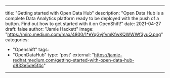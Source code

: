 
--- 

title: "Getting started with Open Data Hub"
description: "Open Data Hub is a complete Data Analytics platform ready to be deployed with the push of a button. Find out how to get started with it on OpenShift!"
date: 2021-04-27
draft: false
author: "Jamie Hackett"
image: "https://miro.medium.com/max/4800/1*eYqGvjfvmKfwKQWWWf3yuQ.png"
categories:
- "Openshift"
tags:
- "OpenDataHub"
type: 'post'
external: "https://jamie-redhat.medium.com/getting-started-with-open-data-hub-d833e5de5f4c"
---
